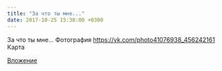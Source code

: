 ```yaml
---
title: "За что ты мне..."
date: 2017-10-25 15:38:00 +0300
---
```


За что ты мне...
Фотография
https://vk.com/photo41076938_456242161
Карта

[Вложение](https://vk.com/photo41076938_456242161)
